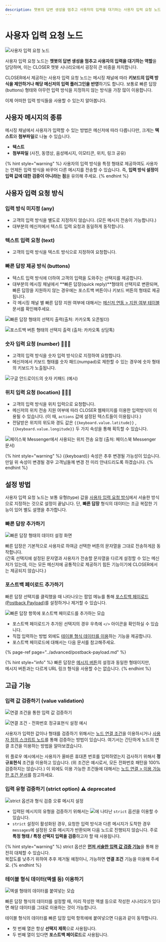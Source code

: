 ```yaml
---
description: 챗봇의 답변 생성을 멈추고 사용자의 입력을 대기하는 사용자 입력 요청 노드
---
```


# 사용자 입력 요청 노드

![&#xC0AC;&#xC6A9;&#xC790; &#xC785;&#xB825; &#xC694;&#xCCAD; &#xB178;&#xB4DC;](../../../.gitbook/assets/image%20%2843%29.png)

사용자 입력 요청 노드는 **챗봇의 답변 생성을 멈추고 사용자의 입력을 대기하는 역할**을 담당하며, 이는 CLOSER 챗봇 시나리오에서 굉장히 큰 비중을 차지합니다. 

CLOSER에서 제공하는 사용자 입력 요청 노드는 메시징 채널에 따라 **키보드의 입력 방식을 제안하거나 해당 메신저의 입력 플러그인을 반영**하기도 합니다. 보통로 빠른 답장\(buttons\) 형태와 아무런 입력 방식을 지정하지 않는 방식을 가장 많이 이용합니다.

이제 어떠한 입력 방식들을 사용할 수 있는지 알아봅니다.

## 사용자 메시지의 종류

메시징 채널에서 사용자가 입력할 수 있는 방법은 메신저에 따라 다릅니다만, 크게는 **텍스트**와 **첨부파일**로 나눌 수 있습니다.

* **텍스트**
* **첨부파일** \(사진, 동영상, 음성메시지, 이모티콘, 위치, 링크 공유\)

{% hint style="warning" %}
사용자의 입력 방식을 특정 형태로 제공하여도 사용자는 언제든 입력 방식을 바꾸어 다른 메시지를 전송할 수 있습니다. 즉, **입력 방식 설정이 입력 값에 대한 검증이 아니라는 점**을 유의해 주세요.
{% endhint %}

## 사용자 입력 요청 방식

### 입력 방식 미지정 \(any\)

* 고객의 입력 방식을 별도로 지정하지 않습니다. \(모든 메시지 전송이 가능합니다.\)
* 대부분의 메신저에서 텍스트 입력 요청과 동일하게 동작합니다.

### 텍스트 입력 요청 \(text\)

* 고객의 입력 방식을 텍스트 방식으로 지정하여 요청합니다.

### 빠른 답장 제공 방식 \(buttons\)

* 텍스트 입력 방식에 더하여 고객의 입력을 도와주는 선택지를 제공합니다.
* 대부분의 메시징 채널에서 **빠른 답장\(quick reply\)**형태의 선택지로 변환되며, 빠른 답장을 지원하지 않는 경우에는 포스트백 버튼이나 키보드 버튼의 형태로 제공됩니다.
* 각 메시징 채널 별 빠른 답장 지원 여부에 대해서는 [메신저 연동 &gt; 지원 여부 테이블](../../messenger-integrations/#availability-table) 문서를 확인해주세요.

![&#xBE60;&#xB978; &#xB2F5;&#xC7A5; &#xD615;&#xD0DC;&#xC758; &#xC120;&#xD0DD;&#xC9C0; &#xCD9C;&#xB825;\(&#xCD9C;&#xCC98;: &#xCE74;&#xCE74;&#xC624;&#xD1A1; &#xC624;&#xD508;&#xBE4C;&#xB354;\)](../../../.gitbook/assets/image%20%2841%29.png)

![&#xD3EC;&#xC2A4;&#xD2B8;&#xBC31; &#xBC84;&#xD2BC; &#xD615;&#xD0DC;&#xC758; &#xC120;&#xD0DD;&#xC9C0; &#xCD9C;&#xB825; \(&#xCD9C;&#xCC98;: &#xCE74;&#xCE74;&#xC624;&#xD1A1; &#xC0C1;&#xB2F4;&#xD1A1;\)](../../../.gitbook/assets/image%20%2813%29.png)

### 숫자 입력 요청 \(number\) 👩🏻‍🔬

* 고객의 입력 방식을 숫자 입력 방식으로 지정하여 요청합니다.
* 메신저에서 키보드 형태를 숫자 패드\(numpad\)로 제한할 수 있는 경우에 숫자 형태의 키보드가 노출됩니다. 

![&#xAD6C;&#xAE00; &#xC548;&#xB4DC;&#xB85C;&#xC774;&#xB4DC;&#xC758; &#xC22B;&#xC790; &#xD0A4;&#xD328;&#xB4DC; \(&#xC608;&#xC2DC;\)](../../../.gitbook/assets/image%20%287%29.png)

### 위치 입력 요청 \(location\) 👩🏻‍🔬

* 고객의 입력 방식을 위치 입력으로 요청합니다.
* 메신저의 위치 전송 지원 여부에 따라 CLOSER 웹페이지를 이용한 입력방식이 이용될 수 있습니다. \(이 때, `actions` 값에 설정된 텍스트들이 이용됩니다.\)
* 전달받은 위치의 위도와 경도 값은 `{{keyboard.value.latitude}}` , `{{keyboard.value.longitude}}` 두 가지 속성을 통해 획득할 수 있습니다.

![&#xD398;&#xC774;&#xC2A4;&#xBD81; Messenger&#xC5D0;&#xC11C; &#xC0AC;&#xC6A9;&#xB418;&#xB294; &#xC704;&#xCE58; &#xC804;&#xC1A1; &#xC694;&#xCCAD; \(&#xCD9C;&#xCC98;: &#xD398;&#xC774;&#xC2A4;&#xBD81; Messenger &#xBB38;&#xC11C;\)](../../../.gitbook/assets/image%20%2816%29.png)

{% hint style="warning" %}
{{keyboard}} 속성은 추후 변경될 가능성이 있습니다.  
만일 위 속성이 변경될 경우 고객님들께 변경 전 미리 안내드리도록 하겠습니다.
{% endhint %}

## 설정 방법

사용자 입력 요청 노드는 보통 유형\(type\) 값을 [사용자 입력 요청 방식](request.md#undefined-1)에서 서술한 방식으로 지정하는 것으로 설정이 끝납니다. 단, **빠른 답장** 형식의 데이터는 조금 복잡한 기능이 있어 별도 설명을 추가합니다.

### 빠른 답장 추가하기

![&#xBE60;&#xB978; &#xB2F5;&#xC7A5; &#xD615;&#xD0DC;&#xC758; &#xB370;&#xC774;&#xD130; &#xC124;&#xC815; &#xD654;&#xBA74;](../../../.gitbook/assets/userinput-form.gif)

빠른 답장은 기본적으로 사용자로 하여금 선택한 버튼의 문자열을 그대로 전송하게끔 동작합니다.   
\(간혹 선택지에 설정된 문자열과 사용자가 전송할 문자열을 다르게 설정할 수 있는 메신저가 있는데, 이는 모든 메신저에 공통적으로 제공하기 힘든 기능이기에 CLOSER에서는 제공되지 않습니다.\)

### 포스트백 페이로드 추가하기

빠른 답장 선택지를 클릭했을 때 나타나오는 팝업 메뉴를 통해 [포스트백 페이로드 \(Postback Payload\)](request.md#postback-payload)를 설정하거나 제거할 수 있습니다.

![&#xBE60;&#xB978; &#xB2F5;&#xC7A5; &#xD56D;&#xBAA9;&#xC5D0; &#xD3EC;&#xC2A4;&#xD2B8;&#xBC31; &#xD398;&#xC774;&#xB85C;&#xB4DC;&#xB97C; &#xCD94;&#xAC00;&#xD558;&#xB294; &#xBAA8;&#xC2B5;](../../../.gitbook/assets/userinput-form-add-postback.gif)

* 포스트백 페이로드가 추가된 선택지의 경우 우측에 `</>` 아이콘을 확인하실 수 있습니다.
* 직접 입력하는 방법 외에도 [테이블 형식 데이터를 이용](request.md#undefined-7)하는 기능을 제공합니다.
* 포스트백 페이로드에 대해서는 다음 문서를 참고해주세요.

{% page-ref page="../advanced/postback-payload.md" %}

{% hint style="info" %}
빠른 답장은 [메시지 버튼](response.md#undefined-2)의 설정과 동일한 형태이지만,   
메시지 버튼과는 다르게 URL 링크 형식을 사용할 수는 없습니다.
{% endhint %}

## 고급 기능

### 입력 값 검증하기 \(value validation\)

![&#xC5F0;&#xACB0; &#xC870;&#xAC74;&#xC744; &#xD1B5;&#xD55C; &#xC785;&#xB825; &#xAC12; &#xAC80;&#xC99D;&#xD558;&#xAE30; ](../../../.gitbook/assets/image%20%2815%29.png)

![&#xC5F0;&#xACB0; &#xC870;&#xAC74; - &#xC804;&#xD654;&#xBC88;&#xD638; &#xC815;&#xADDC;&#xD45C;&#xD604;&#xC2DD; &#xC124;&#xC815; &#xC608;&#xC2DC;](../../../.gitbook/assets/image%20%2848%29.png)

사용자가 입력한 값이나 형태를 검증하기 위해서는 [노드 연결 조건](./#undefined-3)을 이용하시거나 [사용자 정의 스크립트 노드](sandbox.md)를 통해 검증하는 방법이 있습니다. 여기서는 간단하게 노드의 연결 조건을 이용하는 방법을 알아보겠습니다.

위 플로우 예시에서는 사용자가 올바른 휴대폰 번호를 입력하였는지 검사하기 위해서 **정규표현식** 조건을 이용하고 있습니다. \(위 조건은 예시로서, 모든 전화번호 패턴을 100% 검증하지는 않습니다.\) 이 외에도 이용 가능한 조건들에 대해서는 [노드 연결 &gt; 이용 가능한 조건 문서](./#undefined-5)를 참고하세요.

### 입력 유형 검증하기 \(strict option\) ⚠️ deprecated

![strict &#xC635;&#xC158;&#xACFC; &#xD615;&#xC2DD; &#xAC80;&#xC99D; &#xC624;&#xB958; &#xBA54;&#xC2DC;&#xC9C0; &#xC124;&#xC815; ](../../../.gitbook/assets/userinput-form-strict.png)

* 입력된 메시지의 유형을 검증하기 위해서는 ![](../../../.gitbook/assets/node-form-advanced-checkbox.png)에 나타난 `strict` 옵션을 이용할 수 있습니다.
* `strict` 설정이 활성화된 경우, 요청한 입력 방식과 다른 메시지가 도착한 경우 `messages`에 설정된 오류 메시지가 반환되며 다음 노드로 진행되지 않습니다. 주로 **특정 형태 / 특정 선택지 입력을 검증**하고자 할 때 사용됩니다.

{% hint style="warning" %}
strict 옵션은 [**먼저 서술한 입력 값 검증 기능**](request.md#value-validation)을 통해 완전히 대체할 수 있습니다.   
복잡도를 낮추기 위하여 추후 제거될 예정이니, 가능하면 **연결 조건** 기능을 이용해 주세요.
{% endhint %}

### 테이블 형식 데이터\(엑셀 등\) 이용하기

![&#xC5D1;&#xC140; &#xD615;&#xD0DC;&#xC758; &#xB370;&#xC774;&#xD130;&#xB97C; &#xBD99;&#xC5EC;&#xB123;&#xB294; &#xBAA8;&#xC2B5;](../../../.gitbook/assets/userinput-form-table-data.gif)

빠른 답장 형식의 데이터를 설정할 때, 미리 작성한 엑셀 등으로 작성한 시나리오가 있다면 해당 데이터를 그대로 이용하는 것이 가능합니다. 

테이블 형식의 데이터를 빠른 답장 입력 항목에에 붙여넣으면 다음과 같이 동작합니다.

* 첫 번째 열은 항상 **선택지 제목**으로 사용됩니다.
* 두 번째 열이 있다면 **포스트백 페이로드**로 사용됩니다.

